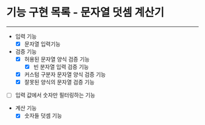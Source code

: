 기능 구현 목록 - 문자열 덧셈 계산기
===========

---

* 입력 기능
    * [x] 문자열 입력기능
* 검증 기능
    * [x] 허용된 문자열 양식 검증 기능
        * [x] 빈 분자열 입력 검증 기능
    * [x] 커스텀 구분자 문자열 양식 검증 기능
    * [x] 잘못된 양식의 문자열 검증 기능

* [ ] 입력 값에서 숫자만 필터링하는 기능

* 계산 기능
    * [x] 숫자들 덧셈 기능